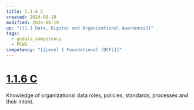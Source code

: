 ```yaml
---
title: 1.1.6 C
created: 2024-08-19
modified: 2024-08-19
up: "[[1.1 Data, Digital and Organizational Awareness]]"
tags:
  - gcdata_competency
  - PCWG
competency: "[[Level 1 Foundational (DCF)]]"
---
```

# [1.1.6 C](1.1.6%20C.md)
Knowledge of organizational data roles, policies, standards, processes and their intent.
